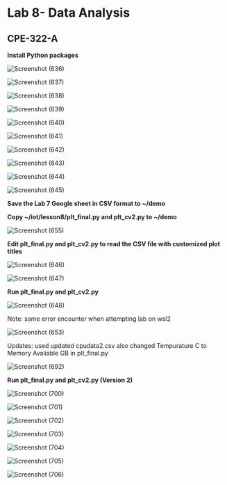 # Lab 8- Data Analysis
## CPE-322-A

**Install Python packages**

![Screenshot (636)](https://user-images.githubusercontent.com/97755080/221686254-69f54a44-329c-4148-9c92-f5a34062aede.png)

![Screenshot (637)](https://user-images.githubusercontent.com/97755080/221686283-40adf905-ca78-440a-b513-27acb25ab034.png)

![Screenshot (638)](https://user-images.githubusercontent.com/97755080/221686429-8ced87c0-922c-4bea-b6c5-48f36d0a710f.png)

![Screenshot (639)](https://user-images.githubusercontent.com/97755080/221686464-f5f9d951-409f-4930-9cdd-c299046c23d5.png)

![Screenshot (640)](https://user-images.githubusercontent.com/97755080/221686485-284a8aac-16a8-4abf-9beb-cb8f327db571.png)

![Screenshot (641)](https://user-images.githubusercontent.com/97755080/221686503-12e9ae8b-19ad-4bac-88a5-e091a495e1fc.png)

![Screenshot (642)](https://user-images.githubusercontent.com/97755080/221686526-9e8d053c-6f3e-432d-9577-005e625c48e7.png)

![Screenshot (643)](https://user-images.githubusercontent.com/97755080/221686548-f0c6b523-47fd-43ad-b874-84f8850d0cb0.png)

![Screenshot (644)](https://user-images.githubusercontent.com/97755080/221686574-bfa1e116-044f-4b65-af92-619db7ffacf7.png)

![Screenshot (645)](https://user-images.githubusercontent.com/97755080/221686596-f4a3787b-8fe0-4d1e-b626-30133f73c092.png)


**Save the Lab 7 Google sheet in CSV format to ~/demo**

**Copy ~/iot/lesson8/plt_final.py and plt_cv2.py to ~/demo**

![Screenshot (655)](https://user-images.githubusercontent.com/97755080/221687943-52650f54-f223-451c-b601-805d1ce6fe28.png)

**Edit plt_final.py and plt_cv2.py to read the CSV file with customized plot titles**

![Screenshot (646)](https://user-images.githubusercontent.com/97755080/221686735-4ba3e79f-a463-4bbc-9904-a820c3911664.png)

![Screenshot (647)](https://user-images.githubusercontent.com/97755080/221686750-c325489d-a44c-4d84-a4e7-7a009bc22526.png)

**Run plt_final.py and plt_cv2.py**

![Screenshot (648)](https://user-images.githubusercontent.com/97755080/221686794-bad0f491-195f-4b89-9edb-e516dc9539c8.png)

Note: same error encounter when attempting lab on wsl2

![Screenshot (653)](https://user-images.githubusercontent.com/97755080/221687012-c11692cb-de9c-46c5-b420-ae825dbabf5d.png)


Updates:
used updated cpudata2.csv
also changed Tempurature C to Memory Avaliable GB in plt_final.py 

![Screenshot (692)](https://user-images.githubusercontent.com/97755080/222973961-7fb48e10-cd4f-45a0-bf48-393460457380.png)

**Run plt_final.py and plt_cv2.py (Version 2)**

![Screenshot (700)](https://user-images.githubusercontent.com/97755080/223432826-1416604a-1a02-4867-a07e-48224731fa24.png)

![Screenshot (701)](https://user-images.githubusercontent.com/97755080/223432846-5ae0b3b5-f423-4056-bead-0ae60a366565.png)

![Screenshot (702)](https://user-images.githubusercontent.com/97755080/223432871-58ed8a1d-a293-47da-8d69-4b2ca05a4867.png)

![Screenshot (703)](https://user-images.githubusercontent.com/97755080/223432891-4c0313a9-cf74-453d-8bca-b8001efa446b.png)

![Screenshot (704)](https://user-images.githubusercontent.com/97755080/223432925-0aed45b5-c340-4da2-8ab7-b180e3c4f043.png)

![Screenshot (705)](https://user-images.githubusercontent.com/97755080/223432947-e208e8c2-6d8f-473b-8e49-6755f5a29095.png)

![Screenshot (706)](https://user-images.githubusercontent.com/97755080/223432971-827abd1f-335b-4a85-8fc4-313faecc22df.png)


